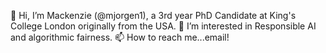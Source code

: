 👋 Hi, I’m Mackenzie (@mjorgen1), a 3rd year PhD Candidate at King's College London originally from the USA.
👀 I’m interested in Responsible AI and algorithmic fairness.
📫 How to reach me...email!

<!---
mjorgen1/mjorgen1 is a ✨ special ✨ repository because its `README.md` (this file) appears on your GitHub profile.
You can click the Preview link to take a look at your changes.
- 🌱 I’m currently learning ...
- 💞️ I’m looking to collaborate on ...
--->

